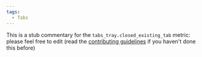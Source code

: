 ```yaml
---
tags:
  - Tabs
---
```


This is a stub commentary for the `tabs_tray.closed_existing_tab` metric: please feel free to edit (read the
[contributing guidelines](https://github.com/mozilla/glean-annotations/blob/main/CONTRIBUTING.md)
if you haven't done this before)
